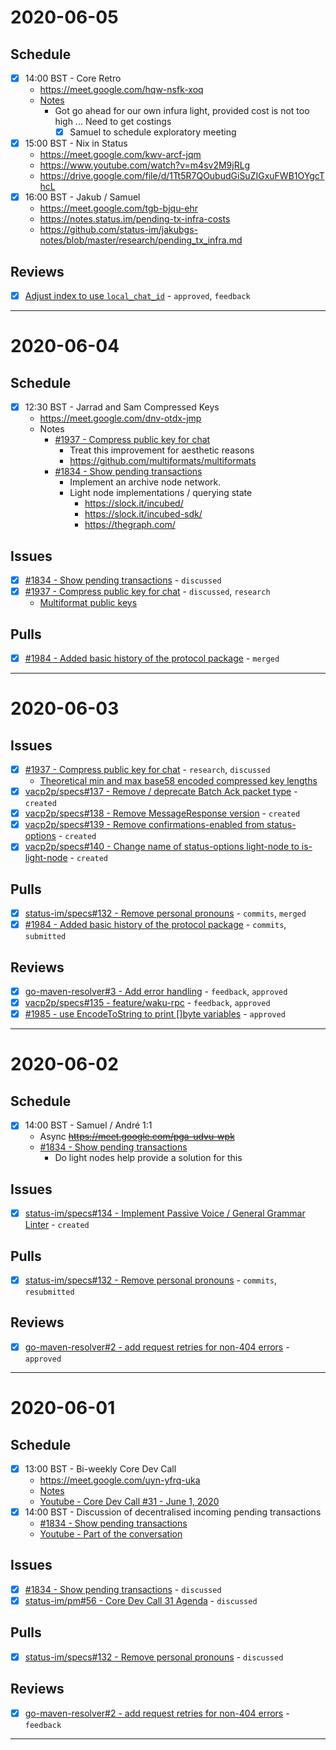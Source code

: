 # 2020-06-05

## Schedule

- [x] 14:00 BST - Core Retro
  - https://meet.google.com/hqw-nsfk-xoq
  - [Notes](https://notes.status.im/mj_3vzVQQHiQC0C7DOiZSA?both)
    - Got go ahead for our own infura light, provided cost is not too high ... Need to get costings
      - [x] Samuel to schedule exploratory meeting
- [x] 15:00 BST - Nix in Status
   - https://meet.google.com/kwv-arcf-jqm
   - https://www.youtube.com/watch?v=m4sv2M9jRLg
   - https://drive.google.com/file/d/1Tt5R7QOubudGiSuZIGxuFWB1OYgcThcL
- [x] 16:00 BST - Jakub / Samuel
   - https://meet.google.com/tgb-bjqu-ehr
   - https://notes.status.im/pending-tx-infra-costs
   - https://github.com/status-im/jakubgs-notes/blob/master/research/pending_tx_infra.md

## Reviews

- [x] [Adjust index to use `local_chat_id`](https://github.com/status-im/status-go/pull/1986) - `approved`, `feedback`

---

# 2020-06-04

## Schedule

- [x] 12:30 BST - Jarrad and Sam Compressed Keys
   - https://meet.google.com/dnv-otdx-jmp
   - Notes
     - [#1937 - Compress public key for chat](https://github.com/status-im/status-go/issues/1937)
       - Treat this improvement for aesthetic reasons
       - https://github.com/multiformats/multiformats
     - [#1834 - Show pending transactions](https://github.com/status-im/status-go/issues/1834)
       - Implement an archive node network.
       - Light node implementations / querying state
         - https://slock.it/incubed/
         - https://slock.it/incubed-sdk/
         - https://thegraph.com/

## Issues

- [x] [#1834 - Show pending transactions](https://github.com/status-im/status-go/issues/1834) - `discussed`
- [x] [#1937 - Compress public key for chat](https://github.com/status-im/status-go/issues/1937) - `discussed`, `research`
  - [Multiformat public keys](https://github.com/status-im/status-go/issues/1937#issuecomment-638963337)

## Pulls

- [x] [#1984 - Added basic history of the protocol package](https://github.com/status-im/status-go/pull/1984) - `merged` 

---

# 2020-06-03

## Issues

- [x] [#1937 - Compress public key for chat](https://github.com/status-im/status-go/issues/1937) - `research`, `discussed`
   - [Theoretical min and max base58 encoded compressed key lengths](https://github.com/status-im/status-go/issues/1937#issuecomment-638286734)
- [x] [vacp2p/specs#137 - Remove / deprecate Batch Ack packet type](https://github.com/vacp2p/specs/issues/137) - `created`
- [x] [vacp2p/specs#138 - Remove MessageResponse version](https://github.com/vacp2p/specs/issues/138) - `created`
- [x] [vacp2p/specs#139 - Remove confirmations-enabled from status-options](https://github.com/vacp2p/specs/issues/139) - `created`
- [x] [vacp2p/specs#140 - Change name of status-options light-node to is-light-node](https://github.com/vacp2p/specs/issues/140) - `created`

## Pulls

- [x] [status-im/specs#132 - Remove personal pronouns](https://github.com/status-im/specs/pull/132/) - `commits`, `merged`
- [x] [#1984 - Added basic history of the protocol package](https://github.com/status-im/status-go/pull/1984) - `commits`, `submitted` 

## Reviews

- [x] [go-maven-resolver#3 - Add error handling](https://github.com/status-im/go-maven-resolver/pull/3) - `feedback`, `approved`
- [x] [vacp2p/specs#135 - feature/waku-rpc](https://github.com/vacp2p/specs/pull/135) - `feedback`, `approved`
- [x] [#1985 - use EncodeToString to print []byte variables](https://github.com/status-im/status-go/pull/1985) - `approved`

---

# 2020-06-02

## Schedule

- [x] 14:00 BST - Samuel / André 1:1
   - Async ~~https://meet.google.com/pga-udvu-wpk~~
   - [#1834 - Show pending transactions](https://github.com/status-im/status-go/issues/1834)
     - Do light nodes help provide a solution for this

## Issues

- [x] [status-im/specs#134 - Implement Passive Voice / General Grammar Linter](https://github.com/status-im/specs/issues/134) - `created`

## Pulls

- [x] [status-im/specs#132 - Remove personal pronouns](https://github.com/status-im/specs/pull/132/) - `commits`, `resubmitted` 

## Reviews

- [x] [go-maven-resolver#2 - add request retries for non-404 errors](https://github.com/status-im/go-maven-resolver/pull/2) - `approved`

---

# 2020-06-01

## Schedule

- [x] 13:00 BST - Bi-weekly Core Dev Call
   - https://meet.google.com/uyn-yfrq-uka
   - [Notes](https://notes.status.im/core-dev-call_31?both)
   - [Youtube - Core Dev Call #31 - June 1, 2020](https://www.youtube.com/watch?v=yEKMJ1cdfRg)
- [x] 14:00 BST - Discussion of decentralised incoming pending transactions
  - [#1834 - Show pending transactions](https://github.com/status-im/status-go/issues/1834)
  - [Youtube - Part of the conversation](https://youtu.be/yEKMJ1cdfRg?t=2784)

## Issues

- [x] [#1834 - Show pending transactions](https://github.com/status-im/status-go/issues/1834) - `discussed`
- [x] [status-im/pm#56 - Core Dev Call 31 Agenda](https://github.com/status-im/pm/issues/56) - `discussed`

## Pulls

- [x] [status-im/specs#132 - Remove personal pronouns](https://github.com/status-im/specs/pull/132/) - `discussed`

## Reviews

- [x] [go-maven-resolver#2 - add request retries for non-404 errors](https://github.com/status-im/go-maven-resolver/pull/2) - `feedback`

---